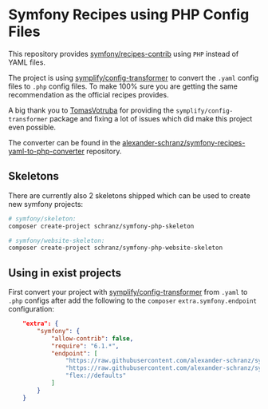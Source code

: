 # Symfony Recipes using PHP Config Files

This repository provides [symfony/recipes-contrib](https://github.com/symfony/recipes-contrib)
using `PHP` instead of YAML files.

The project is using [symplify/config-transformer](https://github.com/symplify/config-transformer)
to convert the `.yaml` config files to `.php` config files. To make 100%
sure you are getting the same recommendation as the official recipes provides.

A big thank you to [TomasVotruba](https://github.com/TomasVotruba) for providing the `symplify/config-transformer`
package and fixing a lot of issues which did make this project even possible.

The converter can be found in the [alexander-schranz/symfony-recipes-yaml-to-php-converter](https://github.com/alexander-schranz/symfony-recipes-yaml-to-php-converter)
repository.

## Skeletons

There are currently also 2 skeletons shipped which can be used to create new symfony projects:

```bash
# symfony/skeleton:
composer create-project schranz/symfony-php-skeleton

# symfony/website-skeleton:
composer create-project schranz/symfony-php-website-skeleton
```

## Using in exist projects

First convert your project with [symplify/config-transformer](https://github.com/symplify/config-transformer) from `.yaml` to `.php` configs
after add the following to the `composer` `extra.symfony.endpoint` configuration: 

```json
    "extra": {
        "symfony": {
            "allow-contrib": false,
            "require": "6.1.*",
            "endpoint": [
                "https://raw.githubusercontent.com/alexander-schranz/symfony-recipes-php/flex/main/index.json",
                "https://raw.githubusercontent.com/alexander-schranz/symfony-recipes-php-contrib/flex/main/index.json",
                "flex://defaults"
            ]
        }
    }
```
